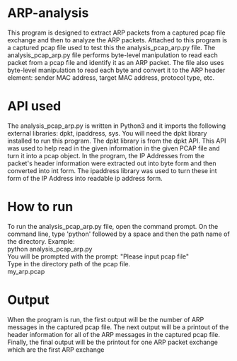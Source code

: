 # ARP-analysis

This program is designed to extract ARP packets from a captured pcap file exchange and then to analyze the ARP packets.  Attached to this program is a captured pcap file used to test this the analysis_pcap_arp.py file. The analysis_pcap_arp.py file performs byte-level manipulation to read each packet from a pcap file and identify it as an ARP packet.  The file also uses byte-level manipulation to read each byte and convert it to the ARP header element: sender MAC address, target MAC address, protocol type, etc.  

# API used

The analysis_pcap_arp.py is written in Python3 and it imports the following external libraries: dpkt, ipaddress, sys. You will need the dpkt library installed to run this program. The dpkt library is from the dpkt API.  This API was used to help read in the given information in the given PCAP file and turn it into a pcap object.  In the program, the IP Addresses from the packet's header information were extracted out into byte form and then converted into int form.  The ipaddress library was used to turn these int form of the IP Address into readable ip address form.  

# How to run
To run the analysis_pcap_arp.py file, open the command prompt.  On the command line, type 'python' followed by a space and then the path name of the directory.
Example: <br />
python analysis_pcap_arp.py  <br />
You will be prompted with the prompt: "Please input pcap file"  <br />
Type in the directory path of the pcap file.  <br />
my_arp.pcap

# Output
When  the program is run, the first output will be the number of ARP messages in the captured pcap file. The next output will be a printout of the header information for all of the ARP messages in the captured pcap file.  Finally, the final output will be the printout for one ARP packet exchange which are the first ARP exchange 
